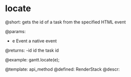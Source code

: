 locate
=============

@short:
	gets the id of a task from the specified HTML event
    

@params:
- e		Event		a native event


@returns:
-id		id	the task id

@example:
gantt.locate(e);

@template:	api_method
@defined:	RenderStack	
@descr:

